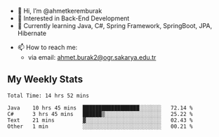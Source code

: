 - 👋 Hi, I’m @ahmetkeremburak
- 👀 Interested in Back-End Development
- 🌱 Currently learning Java, C#, Spring Framework, SpringBoot, JPA, Hibernate
<!---
- :book: Currently reading "[Guin Saga](https://en.wikipedia.org/wiki/Guin_Saga)"
- :tv: Currently playing "[Euro Truck Simulator 2](https://en.wikipedia.org/wiki/Euro_Truck_Simulator_2)"
--->
- 📫 How to reach me:  
  - via email: ahmet.burak2@ogr.sakarya.edu.tr
<!---
- 💞️ I’m looking to collaborate on ...
--->

<!---
ahmetkeremburak/ahmetkeremburak is a ✨ special ✨ repository because its `README.md` (this file) appears on your GitHub profile.
You can click the Preview link to take a look at your changes.
--->
## My Weekly Stats
<!--START_SECTION:waka-->

```text
Total Time: 14 hrs 52 mins

Java    10 hrs 45 mins  ██████████████████░░░░░░░   72.14 %
C#      3 hrs 45 mins   ██████▒░░░░░░░░░░░░░░░░░░   25.22 %
Text    21 mins         ▓░░░░░░░░░░░░░░░░░░░░░░░░   02.43 %
Other   1 min           ░░░░░░░░░░░░░░░░░░░░░░░░░   00.21 %
```

<!--END_SECTION:waka-->
